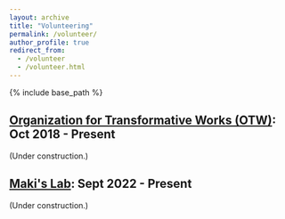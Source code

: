 ```yaml
---
layout: archive
title: "Volunteering"
permalink: /volunteer/
author_profile: true
redirect_from:
  - /volunteer
  - /volunteer.html
---
```


{% include base_path %}

[Organization for Transformative Works (OTW)](https://www.transformativeworks.org/): Oct 2018 - Present
------

(Under construction.)

[Maki's Lab](https://www.maki-math.com/): Sept 2022 - Present
------

(Under construction.)
